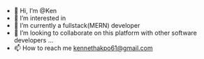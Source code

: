 - 👋 Hi, I’m @Ken
- 👀 I’m interested in 
- 🌱 I’m currently a fullstack(MERN) developer
- 💞️ I’m looking to collaborate on this platform with other software developers ...
- 📫 How to reach me kennethakpo61@gmail.com

<!---
Ken/khaymanii is a ✨ special ✨ repository because its `README.md` (this file) appears on your GitHub profile.
You can click the Preview link to take a look at your changes.
--->
